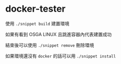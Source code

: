 # docker-tester

使用 `./snippet build` 建置環境

如果有看到 OSGA LINUX 且跳進容器內代表建置成功

結束後可以使用 `./snippet remove` 刪除環境

如果環境還沒有 `docker` 的話可以用 `./snippet install`
